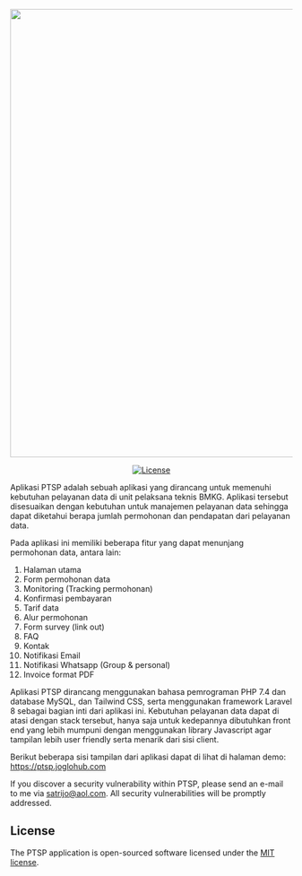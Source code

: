 <p align="center"><a href="https://ptsp.joglohub.com" target="_blank"><img src="https://i.ibb.co/937mBng/readme.png" width="800"></a></p>

<p align="center">
<a href="https://packagist.org/packages/laravel/framework"><img src="https://img.shields.io/packagist/l/laravel/framework" alt="License"></a>
</p>

Aplikasi PTSP adalah sebuah aplikasi yang dirancang untuk memenuhi kebutuhan pelayanan data di unit pelaksana teknis BMKG. Aplikasi tersebut disesuaikan dengan kebutuhan untuk manajemen pelayanan data sehingga dapat diketahui berapa jumlah permohonan dan pendapatan dari pelayanan data.

Pada aplikasi ini memiliki beberapa fitur yang dapat menunjang permohonan data, antara lain:

<ol>
<li>Halaman utama</li>
<li>Form permohonan data</li>
<li>Monitoring (Tracking permohonan)</li>
<li>Konfirmasi pembayaran</li>
<li>Tarif data</li>
<li>Alur permohonan</li>
<li>Form survey (link out)</li>
<li>FAQ</li>
<li>Kontak</li>
<li>Notifikasi Email</li>
<li>Notifikasi Whatsapp (Group & personal)</li>
<li>Invoice format PDF</li>
</ol>

Aplikasi PTSP dirancang menggunakan bahasa pemrograman PHP 7.4 dan database MySQL, dan Tailwind CSS, serta menggunakan framework Laravel 8 sebagai bagian inti dari aplikasi ini. Kebutuhan pelayanan data dapat di atasi dengan stack tersebut, hanya saja untuk kedepannya dibutuhkan front end yang lebih mumpuni dengan menggunakan library Javascript agar tampilan lebih user friendly serta menarik dari sisi client.

Berikut beberapa sisi tampilan dari aplikasi dapat di lihat di halaman demo: https://ptsp.joglohub.com

If you discover a security vulnerability within PTSP, please send an e-mail to me via [satrijo@aol.com](mailto:satrijo@aol.com). All security vulnerabilities will be promptly addressed.

## License

The PTSP application is open-sourced software licensed under the [MIT license](https://opensource.org/licenses/MIT).
